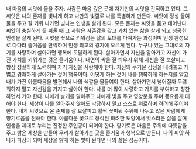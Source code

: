 
내 마음의 씨앗에 물을 주자.
사람은 마음 깊은 곳에 자기만의 씨앗을 간직하고 있다.
그 씨앗은 나의 존재를 빛나게 하고 나만의 빛깔로 나를 특별하게 만든다. 
씨앗에 정성 들여 물을 주고 잘 키워 나가면 빛나는 인생을 살게 된다.
모든 존재는 씨앗을 품고 태어난다. 씨앗이 충실하게 꽃 피울 때 그 사람은
자존감을 갖고 가치 있는 삶을 살게 되고 성공한 인생을 살게 된다.
씨앗을 꽃으로 키워감은 삶의 토대를 다져가는 과정이며 인생 완성으로 다다라
즐거움을 만끽하며 인생 최고의 경지에 오르게 된다.
누구나 있는 그대로의 자기를 사랑하며 살아가면 행복에 도달하게 된다.
살아가면서 자신을 알아가고 자신이 가진 가치를 키워가는 것은 즐거움이다. 
내면의 싹을 잘 틔우기 위해 자신을 잘 보살피고 항상 성실하게 노력하며
자기 자신을 사랑해야 한다.
자신의 무거운 감정을 내려놓고 가볍고 경쾌하게 살아가는 것이 행복이다.
어떻게 하는 것이 나를 행복하게 하는지를 알고 내가 가진 아름다움을 발견해서
나의 색깔을 물들여야 한다.
살아가면서 넘어질까 두려워하지 말고 자신감을 가지고 살아야 한다.
나를 더 많이 사랑하고 가치를 부여하고 칭찬하면서 가야 한다.
나에게 날개를 달아주고 나에게 빛을 주고 영양분을 주며 풍요롭게 대해야 한다.
세상이 나를 알아주지 않아도 낙담하지 말고 스스로 위로하며 격려해 주어야 한다.
내게 씨앗으로 온 존재를 잘 보살피고 활짝 꽃피워 주위에 나누고 많은 사람에게 
향기로움을 전해야 한다.
아름다운 꽃으로 장식된 화려한 토양에서 멋스러운 삶을 살며 인생을 제대로 누리는
진정한 주인공이 되어야 한다.
향기로운 마음은 주위에 따뜻함을 주고 밝은 세상을 만들어 우리가 살아가는 곳을
즐거움과 행복으로 만든다.
나의 씨앗 하나가 파장이 되어 세상을 밝게 하는 빛이 된다면 나의 삶은 성공이다.